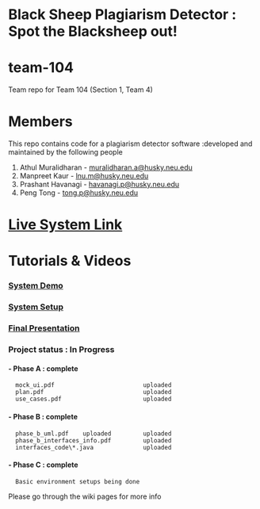 # Black Sheep Plagiarism Detector : Spot the Blacksheep out!


# team-104
Team repo for Team 104 (Section 1, Team 4)

# Members
This repo contains code for a plagiarism detector software :developed and maintained by the following people 
1. Athul Muralidharan   - muralidharan.a@husky.neu.edu
2. Manpreet Kaur        - lnu.m@husky.neu.edu
3. Prashant Havanagi    - havanagi.p@husky.neu.edu
4. Peng Tong            - tong.p@husky.neu.edu  


# [Live System Link](http://blacksheep.us-east-2.elasticbeanstalk.com/templates/welcome.html)


# Tutorials & Videos

### [System Demo](https://youtu.be/jUKjM7mgczE)

### [System Setup](https://youtu.be/OVZ4Z5wvn2Q)

### [Final Presentation](https://youtu.be/IKvGhTI7uoo)


### Project status : In Progress
#### - Phase A : complete
      mock_ui.pdf                         uploaded
      plan.pdf                            uploaded
      use_cases.pdf                       uploaded

#### - Phase B : complete
      phase_b_uml.pdf    uploaded         uploaded
      phase_b_interfaces_info.pdf         uploaded
      interfaces_code\*.java              uploaded

#### - Phase C : complete
      Basic environment setups being done 
      

Please go through the wiki pages for more info 
